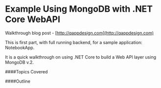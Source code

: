 # Example Using MongoDB with .NET Core WebAPI

Walkthrough blog post - [http://qappdesign.com](http://qappdesign.com)

This is first part, with full running backend, for a sample application: NotebookApp.

It is a quick walkthrough on using .NET Core to build a Web API layer using MongoDB v.2. 

####Topics Covered

####Outline
